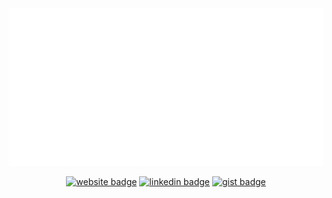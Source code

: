 <div align="center">
<a href="https://github.com/dylanlangston/dylanlangston/blob/master/dylan.svg" title="Click to View Source">
  <object>
  <img src="dylan.svg" alt="Dylan">
  </object>
</a>
<br/>
</div>
  
  <p></p>
  
<div align="center">

  [![website badge](https://img.shields.io/badge/dylanlangston.com-073642?style=social&logo=html5)](https://dylanlangston.com) [![linkedin badge](https://img.shields.io/badge/LinkedIn-073642?style=social&logo=linkedin)](https://www.linkedin.com/in/dylan-langston/) [![gist badge](https://img.shields.io/badge/Gist-073642?style=social&logo=github)](https://gist.github.com/dylanlangston)
</div>
